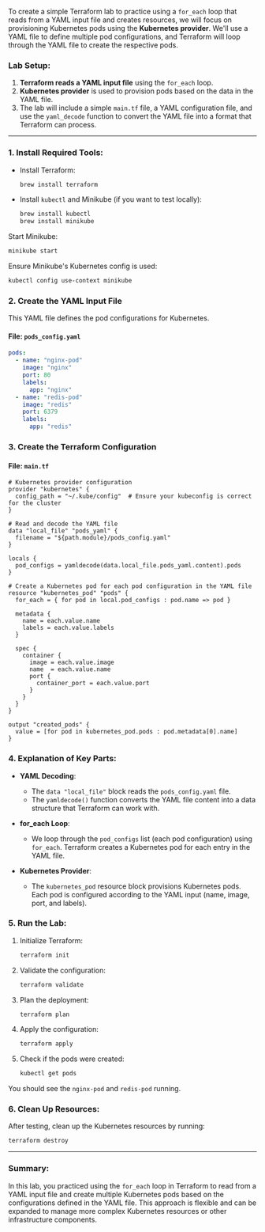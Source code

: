 To create a simple Terraform lab to practice using a `for_each` loop that reads from a YAML input file and creates resources, we will focus on provisioning Kubernetes pods using the **Kubernetes provider**. We'll use a YAML file to define multiple pod configurations, and Terraform will loop through the YAML file to create the respective pods.

### Lab Setup:

1.  **Terraform reads a YAML input file** using the `for_each` loop.
2.  **Kubernetes provider** is used to provision pods based on the data in the YAML file.
3.  The lab will include a simple `main.tf` file, a YAML configuration file, and use the `yaml_decode` function to convert the YAML file into a format that Terraform can process.

* * *

### 1\. **Install Required Tools:**

*   Install Terraform:
    
    ```bash
    brew install terraform
    ```
    
*   Install `kubectl` and Minikube (if you want to test locally):
    
    ```bash
    brew install kubectl
    brew install minikube
    ```
    

Start Minikube:

```bash
minikube start
```

Ensure Minikube's Kubernetes config is used:

```bash
kubectl config use-context minikube
```

### 2\. **Create the YAML Input File**

This YAML file defines the pod configurations for Kubernetes.

#### File: `pods_config.yaml`

```yaml
pods:
  - name: "nginx-pod"
    image: "nginx"
    port: 80
    labels:
      app: "nginx"
  - name: "redis-pod"
    image: "redis"
    port: 6379
    labels:
      app: "redis"
```

### 3\. **Create the Terraform Configuration**

#### File: `main.tf`

```hcl
# Kubernetes provider configuration
provider "kubernetes" {
  config_path = "~/.kube/config"  # Ensure your kubeconfig is correct for the cluster
}

# Read and decode the YAML file
data "local_file" "pods_yaml" {
  filename = "${path.module}/pods_config.yaml"
}

locals {
  pod_configs = yamldecode(data.local_file.pods_yaml.content).pods
}

# Create a Kubernetes pod for each pod configuration in the YAML file
resource "kubernetes_pod" "pods" {
  for_each = { for pod in local.pod_configs : pod.name => pod }

  metadata {
    name = each.value.name
    labels = each.value.labels
  }

  spec {
    container {
      image = each.value.image
      name  = each.value.name
      port {
        container_port = each.value.port
      }
    }
  }
}

output "created_pods" {
  value = [for pod in kubernetes_pod.pods : pod.metadata[0].name]
}
```

### 4\. **Explanation of Key Parts:**

*   **YAML Decoding**:
    
    *   The `data "local_file"` block reads the `pods_config.yaml` file.
    *   The `yamldecode()` function converts the YAML file content into a data structure that Terraform can work with.
*   **for\_each Loop**:
    
    *   We loop through the `pod_configs` list (each pod configuration) using `for_each`. Terraform creates a Kubernetes pod for each entry in the YAML file.
*   **Kubernetes Provider**:
    
    *   The `kubernetes_pod` resource block provisions Kubernetes pods. Each pod is configured according to the YAML input (name, image, port, and labels).

### 5\. **Run the Lab:**

1.  Initialize Terraform:
    
    ```bash
    terraform init
    ```
    
2.  Validate the configuration:
    
    ```bash
    terraform validate
    ```
    
3.  Plan the deployment:
    
    ```bash
    terraform plan
    ```
    
4.  Apply the configuration:
    
    ```bash
    terraform apply
    ```
    
5.  Check if the pods were created:
    
    ```bash
    kubectl get pods
    ```
    

You should see the `nginx-pod` and `redis-pod` running.

### 6\. **Clean Up Resources**:

After testing, clean up the Kubernetes resources by running:

```bash
terraform destroy
```

* * *

### Summary:

In this lab, you practiced using the `for_each` loop in Terraform to read from a YAML input file and create multiple Kubernetes pods based on the configurations defined in the YAML file. This approach is flexible and can be expanded to manage more complex Kubernetes resources or other infrastructure components.
